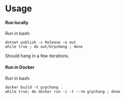 Usage
=====

#### Run locally

Run in bash:

```
dotnet publish -c Release -o out
while true ; do out/GrpcHang ; done
```

Should hang in a few iterations.



#### Run in Docker

Run in bash:

```
docker build -t grpchang .
while true; do docker run -i -t --rm grpchang ; done
```
